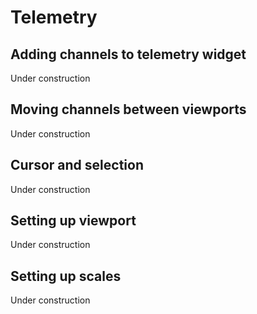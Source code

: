 # Telemetry

## Adding channels to telemetry widget

Under construction

## Moving channels between viewports

Under construction

## Cursor and selection

Under construction

## Setting up viewport

Under construction

## Setting up scales

Under construction
